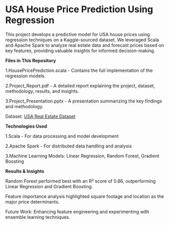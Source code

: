 # USA House Price Prediction Using Regression

This project develops a predictive model for USA house prices using regression techniques on a Kaggle-sourced dataset. We leveraged Scala and Apache Spark to analyze real estate data and forecast prices based on key features, providing valuable insights for informed decision-making.

**Files in This Repository**

1.HousePricePrediction.scala - Contains the full implementation of the regression models.

2.Project_Report.pdf - A detailed report explaining the project, dataset, methodology, results, and insights.

3.Project_Presentation.pptx - A presentation summarizing the key findings and methodology.


Dataset: [USA Real Estate Dataset](https://www.kaggle.com/datasets/ahmedshahriarsakib/usa-real-estate-dataset) 

**Technologies Used**

1.Scala - For data processing and model development

2.Apache Spark - For distributed data handling and analysis

3.Machine Learning Models: Linear Regression, Random Forest, Gradient Boosting

**Results & Insights**

Random Forest performed best with an R² score of 0.86, outperforming Linear Regression and Gradient Boosting.

Feature importance analysis highlighted square footage and location as the major price determinants.

Future Work: Enhancing feature engineering and experimenting with ensemble learning techniques.

